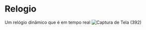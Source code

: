 # Relogio
Um relógio dinâmico que é em tempo real 
![Captura de Tela (392)](https://github.com/RennanXD/Relogio/assets/91549549/a1edf11e-ae3b-47b1-9aa4-f3876cba9dd0)
